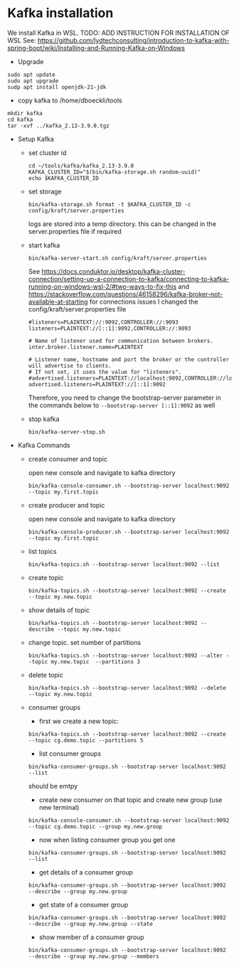 # Kafka installation

We install Kafka in WSL. 
TODO: ADD INSTRUCTION FOR INSTALLATION OF WSL
See: https://github.com/lydtechconsulting/introduction-to-kafka-with-spring-boot/wiki/Installing-and-Running-Kafka-on-Windows

- Upgrade
```
sudo apt update
sudo apt upgrade
sudp apt install openjdk-21-jdk
```

- copy kafka to /home/dboeckli/tools
```
mkdir kafka
cd kafka
tar -xvf ../kafka_2.13-3.9.0.tgz
```

- Setup Kafka
  - set cluster id
    ```
    cd ~/tools/kafka/kafka_2.13-3.9.0
    KAFKA_CLUSTER_ID="$(bin/kafka-storage.sh random-uuid)"
    echo $KAFKA_CLUSTER_ID
    ```

  - set storage
    ```
    bin/kafka-storage.sh format -t $KAFKA_CLUSTER_ID -c config/kraft/server.properties
    ```
    logs are stored into a temp directory. this can be changed in the server.properties file if required

  - start kafka
    ```
    bin/kafka-server-start.sh config/kraft/server.properties
    ```
    See https://docs.conduktor.io/desktop/kafka-cluster-connection/setting-up-a-connection-to-kafka/connecting-to-kafka-running-on-windows-wsl-2/#two-ways-to-fix-this
    and https://stackoverflow.com/questions/46158296/kafka-broker-not-available-at-starting for connections issues
    I changed the config/kraft/server.properties file
    ```
    #listeners=PLAINTEXT://:9092,CONTROLLER://:9093
    listeners=PLAINTEXT://[::1]:9092,CONTROLLER://:9093
    
    # Name of listener used for communication between brokers.
    inter.broker.listener.name=PLAINTEXT
    
    # Listener name, hostname and port the broker or the controller will advertise to clients.
    # If not set, it uses the value for "listeners".
    #advertised.listeners=PLAINTEXT://localhost:9092,CONTROLLER://localhost:9093
    advertised.listeners=PLAINTEXT://[::1]:9092
    ```
    Therefore, you need to change the bootstrap-server parameter in the commands below to ```--bootstrap-server [::1]:9092``` as well
  - stop kafka
    ```
    bin/kafka-server-stop.sh
    ```

- Kafka Commands
  - create consumer and topic
    
    open new console and navigate to kafka directory
    ``` 
    bin/kafka-console-consumer.sh --bootstrap-server localhost:9092 --topic my.first.topic
    ```
  - create producer and topic

    open new console and navigate to kafka directory
    ``` 
    bin/kafka-console-producer.sh --bootstrap-server localhost:9092 --topic my.first.topic
    ``` 
  - list topics
    ``` 
    bin/kafka-topics.sh --bootstrap-server localhost:9092 --list
    ``` 
  - create topic
    ```
    bin/kafka-topics.sh --bootstrap-server localhost:9092 --create --topic my.new.topic
    ```
  - show details of topic
    ```
    bin/kafka-topics.sh --bootstrap-server localhost:9092 --describe --topic my.new.topic
    ```
  - change topic. set number of partitions
    ```
    bin/kafka-topics.sh --bootstrap-server localhost:9092 --alter --topic my.new.topic  --partitions 3
    ```
  - delete topic
    ```
    bin/kafka-topics.sh --bootstrap-server localhost:9092 --delete --topic my.new.topic
    ```

  - consumer groups

    - first we create a new topic:
    ``` 
    bin/kafka-topics.sh --bootstrap-server localhost:9092 --create --topic cg.demo.topic --partitions 5
    ```
    - list consumer groups
    ``` 
    bin/kafka-consumer-groups.sh --bootstrap-server localhost:9092 --list
    ``` 
    should be emtpy

    - create new consumer on that topic and create new group (use new terminal)
    ```
    bin/kafka-console-consumer.sh --bootstrap-server localhost:9092 --topic cg.demo.topic --group my.new.group
    ```
    
    - now when listing consumer group you get one
    ``` 
    bin/kafka-consumer-groups.sh --bootstrap-server localhost:9092 --list
    ```

    - get details of a consumer group
    ```
    bin/kafka-consumer-groups.sh --bootstrap-server localhost:9092 --describe --group my.new.group
    ```

    - get state of a consumer group
    ```
    bin/kafka-consumer-groups.sh --bootstrap-server localhost:9092 --describe --group my.new.group --state
    ```

    - show member of a consumer group
    ```
    bin/kafka-consumer-groups.sh --bootstrap-server localhost:9092 --describe --group my.new.group --members
    ```
